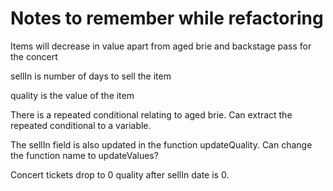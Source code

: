 # Notes to remember while refactoring

Items will decrease in value apart from aged brie and backstage pass for the concert

sellIn is number of days to sell the item

quality is the value of the item

There is a repeated conditional relating to aged brie. Can extract the repeated conditional to a variable.

The sellIn field is also updated in the function updateQuality.
Can change the function name to updateValues?

Concert tickets drop to 0 quality after sellIn date is 0.


